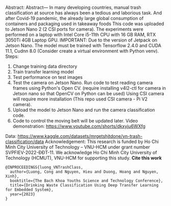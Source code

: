Abstract: Abstract— In many developing countries, manual trash classification at source has always been a
tedious and laborious task. And after Covid-19 pandemic, the already large global consumption of
containers and packaging used in takeaway foods
This code was uploaded to Jetson Nano 2 (2 CSI ports for camera).
The experiments were performed on a laptop with Intel Core i5-11th CPU with 16 GB RAM, RTX 3050Ti 4GB Laptop GPU.
IMPORTANT: Due to the version of Jetpack on Jetson Nano. The model must be trained with Tensorflow 2.4.0 and CUDA 11.1, Cudnn 8.0 (Consider create a virtual environment with Python venv).
Steps:
1. Change training data directory
2. Train transfer learning model
3. Test performance on test images
4. Test the camera on Jetson Nano. Run code to test reading camera frames using Python's Open CV.
   (require installing v4l2-ctl for camera in Jetson nano so that OpenCV on Python can be used)
   Using CSI camera will require more installation (This repo used CSI camera - Pi V2 camera).
5. Upload the model to Jetson Nano and run the camera classification code.
6. Code to control the moving belt  will be updated later.
Video demonstration:
https://www.youtube.com/shorts/dkxyju6WXfg

Data:
https://www.kaggle.com/datasets/mrgetshjtdone/vn-trash-classification/data
Acknowledgement: This research is funded by Ho Chi Minh City University of Technology – VNU-HCM under grant number SVPFIEV-2022-ĐĐT-11. We acknowledge Ho Chi Minh City University of Technology (HCMUT), VNU-HCM for supporting this study.
**Cite this work**
```
@INPROCEEDINGS{luong_VNTrashClass,
  author={Luong, Cong and Nguyen, Hieu and Duong, Hoang and Nguyen, Xinh},
  booktitle={The Bach Khoa Youths Science and Technology Conference},
  title={Drinking Waste Classification Using Deep Transfer Learning for Embedded System},
  year={2023}
}
